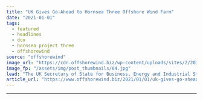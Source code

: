 ```yaml
---
title: "UK Gives Go-Ahead to Hornsea Three Offshore Wind Farm"
date: "2021-01-01"
tags: 
  - featured
  - headlines
  - dco
  - hornsea project three
  - offshorewind
source: "offshorewind"
image_url: "https://cdn.offshorewind.biz/wp-content/uploads/sites/2/2019/02/06120537/hornsea-three.jpg"
image_fp: "/assets/img/post_thumbnails/64.jpg"
lead: "The UK Secretary of State for Business, Energy and Industrial Strategy (BEIS) gave the"
article_url: "https://www.offshorewind.biz/2021/01/01/uk-gives-go-ahead-to-hornsea-three-offshore-wind-farm/"
---
```


---
